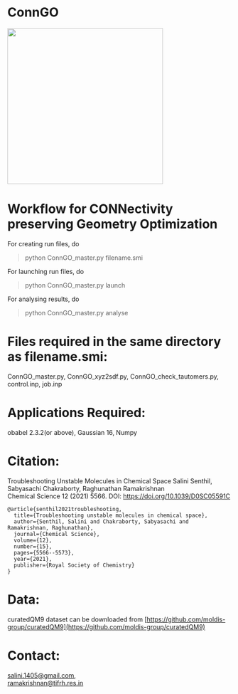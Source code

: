 # ConnGO

<a>
<img src="https://github.com/raghurama123/ConnGO/blob/master/conngo.gif"  height="350">
</a>

Workflow for CONNectivity preserving Geometry Optimization
==========================================================

For creating run files, do
> python ConnGO_master.py  filename.smi


For launching run files, do
> python ConnGO_master.py launch


For analysing results, do
> python  ConnGO_master.py  analyse


Files required in the same directory as filename.smi:
=====================================================
ConnGO_master.py,
ConnGO_xyz2sdf.py,
ConnGO_check_tautomers.py,
control.inp,
job.inp

Applications Required:
=======================
obabel 2.3.2(or above),
Gaussian 16,
Numpy

Citation:
=========
Troubleshooting Unstable Molecules in Chemical Space
Salini Senthil, Sabyasachi Chakraborty, Raghunathan Ramakrishnan   
Chemical Science 12 (2021) 5566.
DOI: https://doi.org/10.1039/D0SC05591C  

```
@article{senthil2021troubleshooting,
  title={Troubleshooting unstable molecules in chemical space},
  author={Senthil, Salini and Chakraborty, Sabyasachi and Ramakrishnan, Raghunathan},
  journal={Chemical Science},
  volume={12},
  number={15},
  pages={5566--5573},
  year={2021},
  publisher={Royal Society of Chemistry}
}
```


Data:
=====
curatedQM9 dataset can be downloaded from [https://github.com/moldis-group/curatedQM9](https://github.com/moldis-group/curatedQM9)
  
Contact:
========
salini.1405@gmail.com,  
ramakrishnan@tifrh.res.in


</div>
